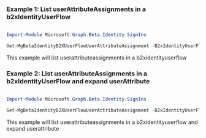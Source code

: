 ### Example 1: List userAttributeAssignments in a b2xIdentityUserFlow

```powershell

Import-Module Microsoft.Graph.Beta.Identity.SignIns

Get-MgBetaIdentityB2XUserFlowUserAttributeAssignment -B2xIdentityUserFlowId $b2xIdentityUserFlowId

```
This example will list userattributeassignments in a b2xidentityuserflow

### Example 2: List userAttributeAssignments in a b2xIdentityUserFlow and expand userAttribute

```powershell

Import-Module Microsoft.Graph.Beta.Identity.SignIns

Get-MgBetaIdentityB2XUserFlowUserAttributeAssignment -B2xIdentityUserFlowId $b2xIdentityUserFlowId -ExpandProperty "userAttribute" 

```
This example will list userattributeassignments in a b2xidentityuserflow and expand userattribute

